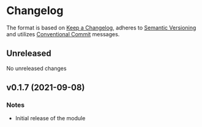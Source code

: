 # Changelog

The format is based on [Keep a Changelog](https://keepachangelog.com/en/1.0.0/),
adheres to [Semantic Versioning](https://semver.org/spec/v2.0.0.html)
and utilizes [Conventional Commit](https://www.conventionalcommits.org/en/v1.0.0/) messages.

## Unreleased

No unreleased changes

## v0.1.7 (2021-09-08)

### Notes

* Initial release of the module
